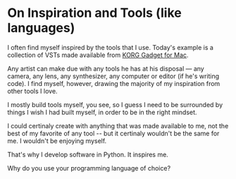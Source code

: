On Inspiration and Tools (like languages)
=========================================

I often find myself inspired by the tools that I use. Today's example is
a collection of VSTs made available from
[KORG Gadget for Mac](http://www.korg.com/us/products/software/korg_gadget/for_mac.php).

Any artist can make due with any tools he has at his disposal — any camera, any lens,
any synthesizer, any computer or editor (if he's writing code). I find myself,
however, drawing the majority of my inspiration from other tools I love.

I mostly build tools myself, you see, so I guess I need to be surrounded by
things I wish I had built myself, in order to be in the right mindset.

I could certinaly create with anything that was made available to me, not
the best of my favorite of any tool -- but it certinaly wouldn't be the same
for me. I wouldn't be enjoying myself.

That's why I develop software in Python. It inspires me.

Why do you use your programming language of choice?